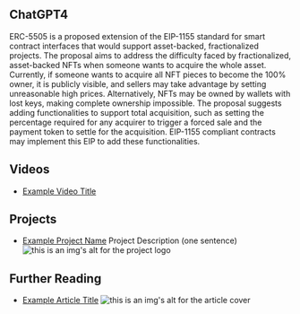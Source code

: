 ## ChatGPT4

ERC-5505 is a proposed extension of the EIP-1155 standard for smart contract interfaces that would support asset-backed, fractionalized projects. The proposal aims to address the difficulty faced by fractionalized, asset-backed NFTs when someone wants to acquire the whole asset. Currently, if someone wants to acquire all NFT pieces to become the 100% owner, it is publicly visible, and sellers may take advantage by setting unreasonable high prices. Alternatively, NFTs may be owned by wallets with lost keys, making complete ownership impossible. The proposal suggests adding functionalities to support total acquisition, such as setting the percentage required for any acquirer to trigger a forced sale and the payment token to settle for the acquisition. EIP-1155 compliant contracts may implement this EIP to add these functionalities.

## Videos

- [Example Video Title](https://www.youtube.com/watch?v=TDGq4aeevgY)

## Projects

- [Example Project Name](https://xxxx.xxx/xxxxx) Project Description (one sentence) ![this is an img's alt for the project logo](https://xxxx.xxx/project-logo.xxx)

## Further Reading

- [Example Article Title](https://xxxx.xxx/xxxxx) ![this is an img's alt for the article cover](https://xxxx.xxx/article-cover.xxx)
